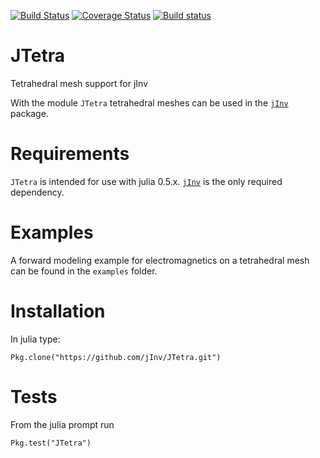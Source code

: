 [![Build Status](https://travis-ci.org/JuliaInv/JTetra.svg?branch=master)](https://travis-ci.org/JuliaInv/JTetra)
[![Coverage Status](https://coveralls.io/repos/github/JuliaInv/JTetra/badge.svg?branch=master)](https://coveralls.io/github/JuliaInv/JTetra?branch=master)
[![Build status](https://ci.appveyor.com/api/projects/status/dbdcs1u4wv6255r9/branch/master?svg=true)](https://ci.appveyor.com/project/cschwarzbach/jtetra-yqlgs/branch/master)

# JTetra
Tetrahedral mesh support for jInv

With the module `JTetra` tetrahedral meshes can be used in the [`jInv`](https://github.com/JuliaInv/jInv.jl) package.

# Requirements

`JTetra` is intended for use with julia 0.5.x. [`jInv`](https://github.com/JuliaInv/jInv.jl) is the only required dependency.

# Examples

A forward modeling example for electromagnetics on a tetrahedral mesh can be found in the `examples` folder.

# Installation

In julia type:
```
Pkg.clone("https://github.com/jInv/JTetra.git")
```

# Tests

From the julia prompt run
```
Pkg.test("JTetra")
```

